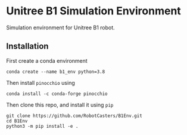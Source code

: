 # Unitree B1 Simulation Environment
Simulation environment for Unitree B1 robot.

## Installation

First create a conda environment

```console
conda create --name b1_env python=3.8
```

Then install `pinocchio` using

```console
conda install -c conda-forge pinocchio
```

Then clone this repo, and install it using `pip`

```console
git clone https://github.com/RobotCasters/B1Env.git
cd B1Env
python3 -m pip install -e .
```
